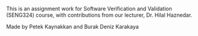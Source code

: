 This is an assignment work for Software Verification and Validation (SENG324) course, with contributions from our lecturer, Dr. Hilal Haznedar.

  Made by Petek Kaynakkan and Burak Deniz Karakaya
